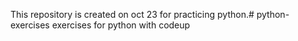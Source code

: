 This repository is created on oct 23 for practicing python.# python-exercises
exercises for python with codeup
